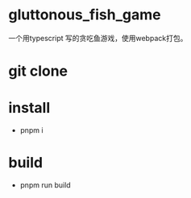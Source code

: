 # gluttonous_fish_game
一个用typescript 写的贪吃鱼游戏，使用webpack打包。
# git clone
# install
- pnpm i
# build
- pnpm run build


